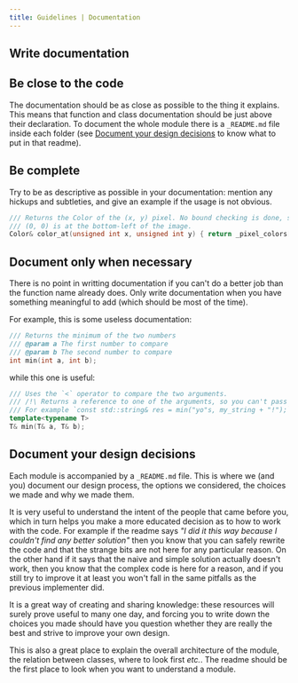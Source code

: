 ```yaml
---
title: Guidelines | Documentation
---
```


## Write documentation

## Be close to the code

The documentation should be as close as possible to the thing it explains. This means that function and class documentation should be just above their declaration. To document the whole module there is a `_README.md` file inside each folder (see [Document your design decisions](#document-your-design-decisions) to know what to put in that readme). 

## Be complete

Try to be as descriptive as possible in your documentation: mention any hickups and subtleties, and give an example if the usage is not obvious.

```cpp
/// Returns the Color of the (x, y) pixel. No bound checking is done, so undefined behaviour will occur if x is not inside [0, width() - 1] or y is not inside [0, height() - 1]
/// (0, 0) is at the bottom-left of the image.
Color& color_at(unsigned int x, unsigned int y) { return _pixel_colors[x + y * _width]; }
```

## Document only when necessary

There is no point in writting documentation if you can't do a better job than the function name already does. Only write documentation when you have something meaningful to add (which should be most of the time).

For example, this is some useless documentation:

```cpp
/// Returns the minimum of the two numbers
/// @param a The first number to compare
/// @param b The second number to compare
int min(int a, int b);
```

while this one is useful:

```cpp
/// Uses the `<` operator to compare the two arguments.
/// /!\ Returns a reference to one of the arguments, so you can't pass a temporary value into this function or you will get a dangling reference!
/// For example `const std::string& res = min("yo"s, my_string + "!");` is a bug because `my_string + "!"` creates a temporary that will be destroyed at the end of the line, while `res` might be pointing to it.
template<typename T>
T& min(T& a, T& b);
```

## Document your design decisions

Each module is accompanied by a `_README.md` file. This is where we (and you) document our design process, the options we considered, the choices we made and why we made them.

It is very useful to understand the intent of the people that came before you, which in turn helps you make a more educated decision as to how to work with the code. For example if the readme says *"I did it this way because I couldn't find any better solution"* then you know that you can safely rewrite the code and that the strange bits are not here for any particular reason. On the other hand if it says that the naive and simple solution actually doesn't work, then you know that the complex code is here for a reason, and if you still try to improve it at least you won't fall in the same pitfalls as the previous implementer did.

It is a great way of creating and sharing knowledge: these resources will surely prove useful to many one day, and forcing you to write down the choices you made should have you question whether they are really the best and strive to improve your own design.

This is also a great place to explain the overall architecture of the module, the relation between classes, where to look first *etc.*.
The readme should be the first place to look when you want to understand a module.